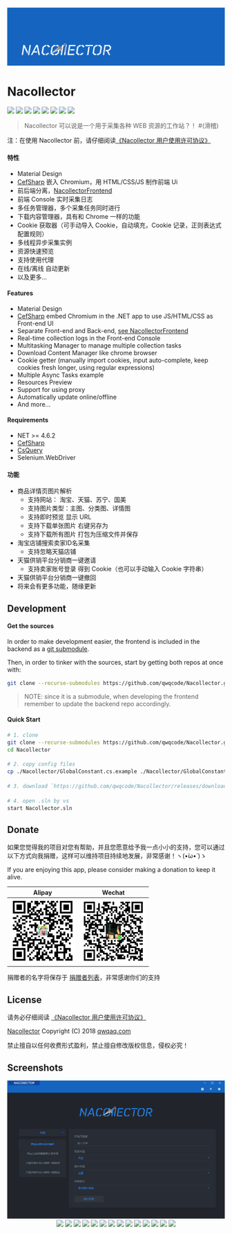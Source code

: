 <p align="center"><img src="./docs/NacollectorLogo_2.png"></p>

# Nacollector

[![](https://img.shields.io/github/release/qwqcode/Nacollector.svg?style=flat-square)](https://github.com/qwqcode/Nacollector/releases/latest) ![](https://img.shields.io/badge/NET-%3E%3D%204.6.2-green.svg?style=flat-square) [![](https://img.shields.io/github/downloads/qwqcode/Nacollector/total.svg?style=flat-square)](https://github.com/qwqcode/Nacollector/releases) [![](https://img.shields.io/github/last-commit/qwqcode/Nacollector.svg?style=flat-square)](https://github.com/qwqcode/Nacollector/commits) [![](https://img.shields.io/github/issues/qwqcode/Nacollector.svg?style=flat-square)](https://github.com/qwqcode/Nacollector/issues) [![](https://img.shields.io/github/issues-pr/qwqcode/Nacollector.svg?style=flat-square)](https://github.com/qwqcode/Nacollector/pulls) [![](https://img.shields.io/gitter/room/qwqcode/Nacollector.svg?style=flat-square)](https://gitter.im/Nacollector/community) [![](https://img.shields.io/badge/%24-donate-ff69b4.svg?style=flat-square)](https://github.com/qwqcode/donate-qwqaq)

> Nacollector 可以说是一个用于采集各种 WEB 资源的工作站？！ #(滑稽)

注：在使用 Nacollector 前，请仔细阅读[《Nacollector 用户使用许可协议》](./LICENSE)

#### 特性
- Material Design
- [CefSharp](https://github.com/cefsharp/CefSharp) 嵌入 Chromium，用 HTML/CSS/JS 制作前端 Ui
- 前后端分离，[NacollectorFrontend](https://github.com/qwqcode/NacollectorFrontend)
- 前端 Console 实时采集日志
- 多任务管理器，多个采集任务同时进行
- 下载内容管理器，具有和 Chrome 一样的功能
- Cookie 获取器（可手动导入 Cookie，自动填充，Cookie 记录，正则表达式配置规则）
- 多线程异步采集实例
- 资源快速预览
- 支持使用代理
- 在线/离线 自动更新
- 以及更多...

#### Features
- Material Design
- [CefSharp](https://github.com/cefsharp/CefSharp) embed Chromium in the .NET app to use JS/HTML/CSS as Front-end UI
- Separate Front-end and Back-end, [see NacollectorFrontend](https://github.com/qwqcode/NacollectorFrontend)
- Real-time collection logs in the Front-end Console
- Multitasking Manager to manage multiple collection tasks
- Download Content Manager like chrome browser
- Cookie getter (manually import cookies, input auto-complete, keep cookies fresh longer, using regular expressions)
- Multiple Async Tasks example
- Resources Preview
- Support for using proxy
- Automatically update online/offline
- And more...

#### Requirements
- NET >= 4.6.2
- [CefSharp](https://github.com/cefsharp/CefSharp)
- [CsQuery](https://github.com/jamietre/CsQuery)
- Selenium.WebDriver

#### 功能

- 商品详情页图片解析
  - 支持网站： 淘宝、天猫、苏宁、国美
  - 支持图片类型：主图、分类图、详情图
  - 支持即时预览 显示 URL
  - 支持下载单张图片 右键另存为
  - 支持下载所有图片 打包为压缩文件并保存
- 淘宝店铺搜索卖家ID名采集
  - 支持忽略天猫店铺
- 天猫供销平台分销商一键邀请
  - 支持卖家账号登录 得到 Cookie（也可以手动输入 Cookie 字符串）
- 天猫供销平台分销商一键撤回
- 将来会有更多功能，随缘更新

## Development

#### Get the sources


In order to make development easier, the frontend is included in the backend as a [git submodule](https://git-scm.com/book/en/v2/Git-Tools-Submodules).

Then, in order to tinker with the sources, start by getting both repos at once with:

``` bash
git clone --recurse-submodules https://github.com/qwqcode/Nacollector.git
```

> NOTE: since it is a submodule, when developing the frontend remember to update the backend repo accordingly.

#### Quick Start

```bash
# 1. clone
git clone --recurse-submodules https://github.com/qwqcode/Nacollector.git
cd Nacollector

# 2. copy config files
cp ./Nacollector/GlobalConstant.cs.example ./Nacollector/GlobalConstant.cs

# 3. download `https://github.com/qwqcode/Nacollector/releases/download/1.3.0.0/CefSharp_v69.7z` to `./CefSharp/` and unpack

# 4. open .sln by vs
start Nacollector.sln
```

## Donate
如果您觉得我的项目对您有帮助，并且您愿意给予我一点小小的支持，您可以通过以下方式向我捐赠，这样可以维持项目持续地发展，非常感谢！ヽ(•̀ω•́ )ゝ

If you are enjoying this app, please consider making a donation to keep it alive.

| Alipay | Wechat | 
| :------: | :------: | 
| <img width="150" src="./docs/donate/alipay.png"> | <img width="150" src="./docs/donate/wechat.png"> | 

捐赠者的名字将保存于 [捐赠者列表](https://github.com/qwqcode/donate-qwqaq)，非常感谢你们的支持

## License

请务必仔细阅读 [《Nacollector 用户使用许可协议》](./LICENSE)

[Nacollector](https://github.com/qwqcode/Nacollector) Copyright (C) 2018 [qwqaq.com](https://qwqaq.com)

禁止擅自以任何收费形式盈利，禁止擅自修改版权信息，侵权必究！

## Screenshots
<p align="center">
<img src="./docs/screenshots/home.png">
<img src="./docs/screenshots/terminal.png">
<img src="./docs/screenshots/terminal1.png">
<img src="./docs/screenshots/terminal2.png">
<img src="./docs/screenshots/terminal3.png">
<img src="./docs/screenshots/terminal4.png">
<img src="./docs/screenshots/terminal5.png">
<img src="./docs/screenshots/terminal6.png">
<img src="./docs/screenshots/action.gif">
<img src="./docs/screenshots/cookie_getter.png">
<img src="./docs/screenshots/tasks.png">
<img src="./docs/screenshots/downloading.png">
<img src="./docs/screenshots/downloading1.png">
<img src="./docs/screenshots/settings.png">
<img src="./docs/screenshots/panel.gif">
</p>
